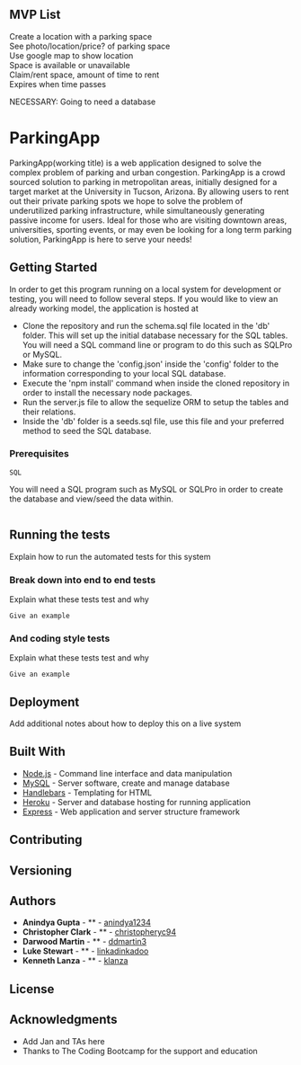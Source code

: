 ## MVP List
Create a location with a parking space  
See photo/location/price? of parking space  
	Use google map to show location  
Space is available or unavailable  
Claim/rent space, amount of time to rent  
	Expires when time passes  

NECESSARY:
Going to need a database

# ParkingApp

ParkingApp(working title) is a web application designed to solve the complex problem of parking and urban congestion. ParkingApp is a crowd sourced solution to parking in metropolitan areas, initially designed for a target market at the University in Tucson, Arizona. By allowing users to rent out their private parking spots we hope to solve the problem of underutilized parking infrastructure, while simultaneously generating passive income for users. Ideal for those who are visiting downtown areas, universities, sporting events, or may even be looking for a long term parking solution, ParkingApp is here to serve your needs!

## Getting Started

In order to get this program running on a local system for development or testing, you will need to follow several steps. If you would like to view an already working model, the application is hosted at 

* Clone the repository and run the schema.sql file located in the 'db' folder. This will set up the initial database necessary for the SQL tables. You will need a SQL command line or program to do this such as SQLPro or MySQL.
* Make sure to change the 'config.json' inside the 'config' folder to the information corresponding to your local SQL database.
* Execute the 'npm install' command when inside the cloned repository in order to install the necessary node packages.
* Run the server.js file to allow the sequelize ORM to setup the tables and their relations.
* Inside the 'db' folder is a seeds.sql file, use this file and your preferred method to seed the SQL database.

### Prerequisites


```
SQL
```
You will need a SQL program such as MySQL or SQLPro in order to create the database and view/seed the data within.

```

```

## Running the tests

Explain how to run the automated tests for this system

### Break down into end to end tests

Explain what these tests test and why

```
Give an example
```

### And coding style tests

Explain what these tests test and why

```
Give an example
```

## Deployment

Add additional notes about how to deploy this on a live system

## Built With

* [Node.js](https://nodejs.org/en/) - Command line interface and data manipulation
* [MySQL](https://www.mysql.com/) - Server software, create and manage database
* [Handlebars](https://handlebarsjs.com/) - Templating for HTML
* [Heroku](https://www.heroku.com/) - Server and database hosting for running application
* [Express](https://expressjs.com) - Web application and server structure framework

## Contributing

## Versioning

## Authors

* **Anindya Gupta** - ** - [anindya1234](https://github.com/anindya1234)
* **Christopher Clark** - ** - [christopheryc94](https://github.com/christopheryc94)
* **Darwood Martin** - ** - [ddmartin3](https://github.com/ddmartin3)
* **Luke Stewart** - ** - [linkadinkadoo](https://github.com/linkadinkadoo)
* **Kenneth Lanza** - ** - [klanza](https://github.com/klanza)


## License


## Acknowledgments

* Add Jan and TAs here
* Thanks to The Coding Bootcamp for the support and education

